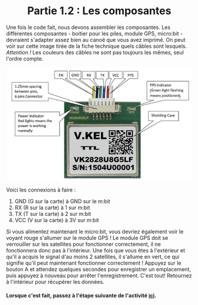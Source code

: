 <h1 align="center"> Partie 1.2 : Les composantes </h1>

Une fois le code fait, nous devons assembler les composantes. Les différentes composantes - boitier pour les piles, module GPS, micro:bit - devraient s'adapter assez bien au canoë que vous avez imprimé. On peut voir sur cette image tirée de la fiche technique quels câbles sont lesquels. *Attention !* Les couleurs des câbles ne sont pas toujours les mêmes, seul l'ordre compte.
<p align="center"><img align="center" width="500" src="https://raw.githubusercontent.com/GenieLabMtl/CIPP_microbit-GPS/main/static/images/GPS_Connectors.png" alt="Image de commande de câbles GPS"></p>


Voici les connexions à faire :

1. GND (G sur la carte) à GND sur le m:bit
2. RX (R sur la carte) à 1 sur m:bit
3. TX (T sur la carte) à 2 sur m:bit
4. VCC (V sur la carte) à 3V sur m:bit

Si vous alimentez maintenant le micro:bit, vous devriez également voir le voyant rouge s'allumer sur le module GPS ! Le module GPS doit se verrouiller sur les satellites pour fonctionner correctement, il ne fonctionnera donc pas à l'intérieur. Une fois que vous êtes à l'extérieur et qu'il a acquis le signal d'au moins 2 satellites, il s'allume en vert, ce qui signifie qu'il peut maintenant fonctionner correctement ! Appuyez sur le bouton A et attendez quelques secondes pour enregistrer un emplacement, puis appuyez à nouveau pour arrêter l'enregistrement. C'est tout! Retournez à l'intérieur pour récupérer les données.

#### Lorsque c'est fait, passez à l'étape suivante de l'activité [ici](https://github.com/GenieLabMtl/CIPP_microbit-GPS/tree/main/FR/1/3).